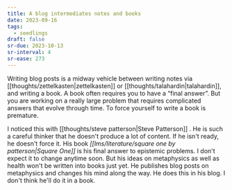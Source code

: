 ```yaml
---
title: A blog intermediates notes and books
date: 2023-09-16
tags:
  - seedlings
draft: false
sr-due: 2023-10-13
sr-interval: 4
sr-ease: 273
---
```

Writing blog posts is a midway vehicle between writing notes via [[thoughts/zettelkasten|zettelkasten]] or [[thoughts/talahardin|talahardin]], and writing a book. A book often requires you to have a “final answer”. But you are working on a really large problem that requires complicated answers that evolve through time. To force yourself to write a book is premature.

I noticed this with [[thoughts/steve patterson|Steve Patterson]] . He is such a careful thinker that he doesn't produce a lot of content. If he isn't ready, he doesn't force it. His book *[[lms/literature/square one by patterson|Square One]]* is his final answer to epistemic problems. I don't expect it to change anytime soon. But his ideas on metaphysics as well as health won't be written into books just yet. He publishes blog posts on metaphysics and changes his mind along the way. He does this in his blog. I don't think he'll do it in a book.

